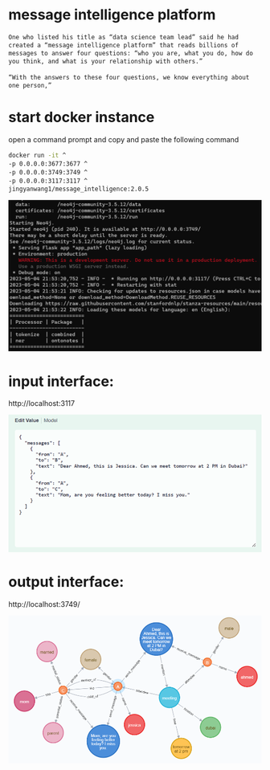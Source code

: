 # message intelligence platform

```
One who listed his title as “data science team lead” said he had created a “message intelligence platform” that reads billions of messages to answer four questions: “who you are, what you do, how do you think, and what is your relationship with others.”

“With the answers to these four questions, we know everything about one person,”
```

# start docker instance

open a command prompt and copy and paste the following command

```bash
docker run -it ^
-p 0.0.0.0:3677:3677 ^
-p 0.0.0.0:3749:3749 ^
-p 0.0.0.0:3117:3117 ^
jingyanwang1/message_intelligence:2.0.5 
```

<img src="service.png" width="800" title="service">


# input interface: 

http://localhost:3117

<img src="input.png" width="800" title="input messages">


# output interface: 

http://localhost:3749/

<img src="output.png" width="800" title="outpug graph">
